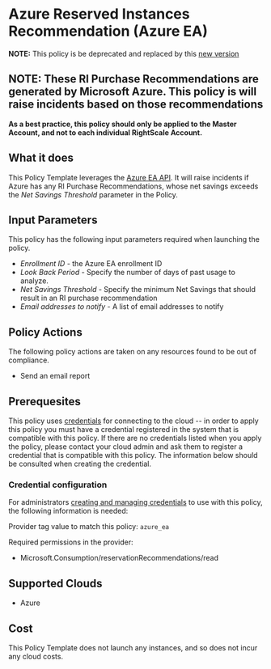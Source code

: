 # Azure Reserved Instances Recommendation (Azure EA)

**NOTE:** This policy is be deprecated and replaced by this [new version](../mca_recommendations)

## NOTE: These RI Purchase Recommendations are generated by Microsoft Azure. This policy is will raise incidents based on those recommendations

**As a best practice, this policy should only be applied to the Master Account, and not to each individual RightScale Account.**

## What it does

This Policy Template leverages the [Azure EA API](https://docs.microsoft.com/en-us/rest/api/billing/enterprise/billing-enterprise-api-reserved-instance-recommendation). It will raise incidents if Azure has any RI Purchase Recommendations, whose net savings exceeds the *Net Savings Threshold* parameter in the Policy.

## Input Parameters

This policy has the following input parameters required when launching the policy.

- *Enrollment ID* - the Azure EA enrollment ID
- *Look Back Period* - Specify the number of days of past usage to analyze.
- *Net Savings Threshold* - Specify the minimum Net Savings that should result in an RI purchase recommendation
- *Email addresses to notify* - A list of email addresses to notify

## Policy Actions

The following policy actions are taken on any resources found to be out of compliance.

- Send an email report

## Prerequesites

This policy uses [credentials](https://docs.flexera.com/flexera/EN/Automation/ManagingCredentialsExternal.htm)
for connecting to the cloud -- in order to apply this policy you must have a credential registered in the system that is compatible with this policy. If there are no
credentials listed when you apply the policy, please contact your cloud admin and ask them to register a credential that is compatible with this policy. The information below should be consulted when creating the credential.

### Credential configuration

For administrators [creating and managing credentials](https://docs.flexera.com/flexera/EN/Automation/ManagingCredentialsExternal.htm) to use with this policy, the following information is needed:

Provider tag value to match this policy: `azure_ea`

Required permissions in the provider:

- Microsoft.Consumption/reservationRecommendations/read

## Supported Clouds

- Azure

## Cost

This Policy Template does not launch any instances, and so does not incur any cloud costs.
